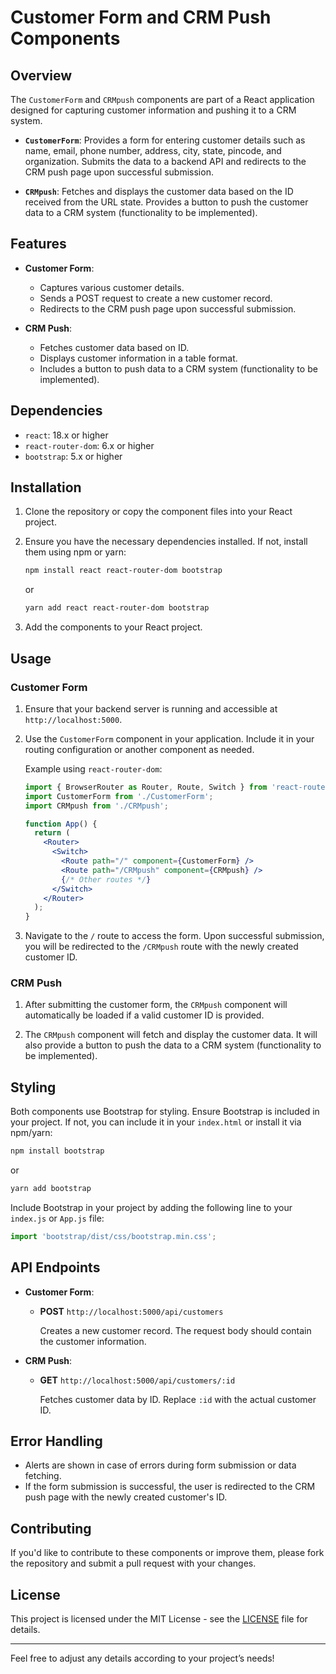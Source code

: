 # Customer Form and CRM Push Components

## Overview

The `CustomerForm` and `CRMpush` components are part of a React application designed for capturing customer information and pushing it to a CRM system.

- **`CustomerForm`**: Provides a form for entering customer details such as name, email, phone number, address, city, state, pincode, and organization. Submits the data to a backend API and redirects to the CRM push page upon successful submission.

- **`CRMpush`**: Fetches and displays the customer data based on the ID received from the URL state. Provides a button to push the customer data to a CRM system (functionality to be implemented).

## Features

- **Customer Form**:
  - Captures various customer details.
  - Sends a POST request to create a new customer record.
  - Redirects to the CRM push page upon successful submission.

- **CRM Push**:
  - Fetches customer data based on ID.
  - Displays customer information in a table format.
  - Includes a button to push data to a CRM system (functionality to be implemented).

## Dependencies

- `react`: 18.x or higher
- `react-router-dom`: 6.x or higher
- `bootstrap`: 5.x or higher

## Installation

1. Clone the repository or copy the component files into your React project.

2. Ensure you have the necessary dependencies installed. If not, install them using npm or yarn:

    ```bash
    npm install react react-router-dom bootstrap
    ```

    or

    ```bash
    yarn add react react-router-dom bootstrap
    ```

3. Add the components to your React project.

## Usage

### Customer Form

1. Ensure that your backend server is running and accessible at `http://localhost:5000`.

2. Use the `CustomerForm` component in your application. Include it in your routing configuration or another component as needed.

    Example using `react-router-dom`:

    ```jsx
    import { BrowserRouter as Router, Route, Switch } from 'react-router-dom';
    import CustomerForm from './CustomerForm';
    import CRMpush from './CRMpush';

    function App() {
      return (
        <Router>
          <Switch>
            <Route path="/" component={CustomerForm} />
            <Route path="/CRMpush" component={CRMpush} />
            {/* Other routes */}
          </Switch>
        </Router>
      );
    }
    ```

3. Navigate to the `/` route to access the form. Upon successful submission, you will be redirected to the `/CRMpush` route with the newly created customer ID.

### CRM Push

1. After submitting the customer form, the `CRMpush` component will automatically be loaded if a valid customer ID is provided.

2. The `CRMpush` component will fetch and display the customer data. It will also provide a button to push the data to a CRM system (functionality to be implemented).

## Styling

Both components use Bootstrap for styling. Ensure Bootstrap is included in your project. If not, you can include it in your `index.html` or install it via npm/yarn:

```bash
npm install bootstrap
```

or

```bash
yarn add bootstrap
```

Include Bootstrap in your project by adding the following line to your `index.js` or `App.js` file:

```jsx
import 'bootstrap/dist/css/bootstrap.min.css';
```

## API Endpoints

- **Customer Form**:
  - **POST** `http://localhost:5000/api/customers`
  
    Creates a new customer record. The request body should contain the customer information.

- **CRM Push**:
  - **GET** `http://localhost:5000/api/customers/:id`

    Fetches customer data by ID. Replace `:id` with the actual customer ID.

## Error Handling

- Alerts are shown in case of errors during form submission or data fetching.
- If the form submission is successful, the user is redirected to the CRM push page with the newly created customer's ID.

## Contributing

If you'd like to contribute to these components or improve them, please fork the repository and submit a pull request with your changes.

## License

This project is licensed under the MIT License - see the [LICENSE](LICENSE) file for details.

---

Feel free to adjust any details according to your project’s needs!